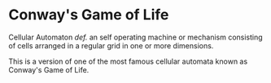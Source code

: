 # Conway's Game of Life
Cellular Automaton _def._ an self operating machine or mechanism consisting of
cells arranged in a regular grid in one or more dimensions.

This is a version of one of the most famous cellular automata known as
Conway's Game of Life.
